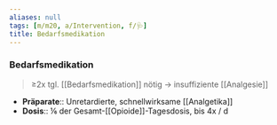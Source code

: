 ```yaml
---
aliases: null
tags: [m/m20, a/Intervention, f/🩺]
title: Bedarfsmedikation
---
```

### Bedarfsmedikation
> ≥2x tgl. [[Bedarfsmedikation]] nötig → insuffiziente [[Analgesie]]
- **Präparate**:: Unretardierte, schnellwirksame [[Analgetika]]
- **Dosis**:: ⅙ der Gesamt-[[Opioide]]-Tagesdosis, bis 4x / d